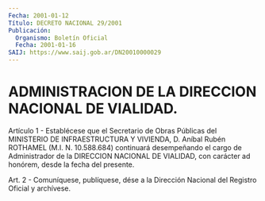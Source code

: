 ```yaml
---
Fecha: 2001-01-12
Título: DECRETO NACIONAL 29/2001
Publicación:
  Organismo: Boletín Oficial
  Fecha: 2001-01-16
SAIJ: https://www.saij.gob.ar/DN20010000029
---
```

# ADMINISTRACION DE LA DIRECCION NACIONAL DE VIALIDAD.

<a id="1"></a>
Artículo 1 - Establécese que el Secretario de Obras Públicas del MINISTERIO DE INFRAESTRUCTURA Y VIVIENDA, D. Aníbal Rubén ROTHAMEL (M.I. N. 10.588.684) continuará desempeñando el cargo de Administrador de la DIRECCION NACIONAL DE VIALIDAD, con carácter ad honórem, desde la fecha del presente.

<a id="2"></a>
Art. 2 -  Comuníquese, publíquese, dése a  la Dirección Nacional del Registro Oficial y archívese.
